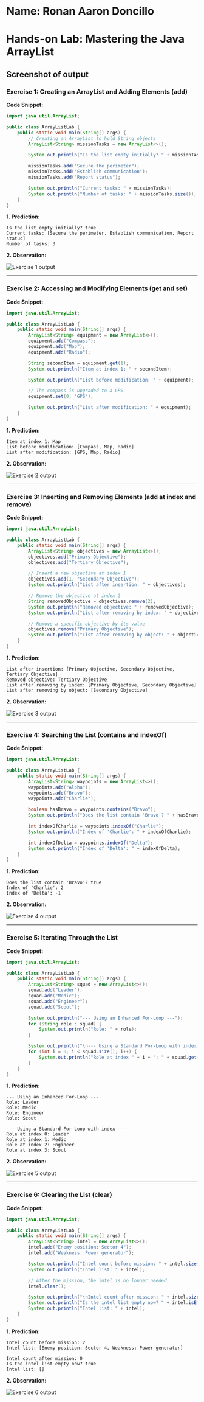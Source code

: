 # Name: Ronan Aaron Doncillo
# Hands-on Lab: Mastering the Java ArrayList
## Screenshot of output

### Exercise 1: Creating an ArrayList and Adding Elements (add)
**Code Snippet:**
```java
import java.util.ArrayList;

public class ArrayListLab {
    public static void main(String[] args) {
        // Creating an ArrayList to hold String objects
        ArrayList<String> missionTasks = new ArrayList<>();

        System.out.println("Is the list empty initially? " + missionTasks.isEmpty());

        missionTasks.add("Secure the perimeter");
        missionTasks.add("Establish communication");
        missionTasks.add("Report status");

        System.out.println("Current tasks: " + missionTasks);
        System.out.println("Number of tasks: " + missionTasks.size());
    }
}
```
**1. Prediction:**
```
Is the list empty initially? true
Current tasks: [Secure the perimeter, Establish communication, Report status]
Number of tasks: 3
```
**2. Observation:**

![Exercise 1 output](https://github.com/aarondoncillo-gcash/JC-Exploring-Arraylist/blob/main/screenshots/ex1.png "Exercise 1 output")

---
### Exercise 2: Accessing and Modifying Elements (get and set)
**Code Snippet:**
```java
import java.util.ArrayList;

public class ArrayListLab {
    public static void main(String[] args) {
        ArrayList<String> equipment = new ArrayList<>();
        equipment.add("Compass");
        equipment.add("Map");
        equipment.add("Radio");

        String secondItem = equipment.get(1);
        System.out.println("Item at index 1: " + secondItem);

        System.out.println("List before modification: " + equipment);

        // The compass is upgraded to a GPS
        equipment.set(0, "GPS");

        System.out.println("List after modification: " + equipment);
    }
}
```
**1. Prediction:**
```
Item at index 1: Map
List before modification: [Compass, Map, Radio]
List after modification: [GPS, Map, Radio]
```
**2. Observation:**

![Exercise 2 output](https://github.com/aarondoncillo-gcash/JC-Exploring-Arraylist/blob/main/screenshots/ex2.png "Exercise 2 output")

---
### Exercise 3: Inserting and Removing Elements (add at index and remove)
**Code Snippet:**
```java
import java.util.ArrayList;

public class ArrayListLab {
    public static void main(String[] args) {
        ArrayList<String> objectives = new ArrayList<>();
        objectives.add("Primary Objective");
        objectives.add("Tertiary Objective");

        // Insert a new objective at index 1
        objectives.add(1, "Secondary Objective");
        System.out.println("List after insertion: " + objectives);

        // Remove the objective at index 2
        String removedObjective = objectives.remove(2);
        System.out.println("Removed objective: " + removedObjective);
        System.out.println("List after removing by index: " + objectives);

        // Remove a specific objective by its value
        objectives.remove("Primary Objective");
        System.out.println("List after removing by object: " + objectives);
    }
}
```
**1. Prediction:**
```
List after insertion: [Primary Objective, Secondary Objective, Tertiary Objective]
Removed objective: Tertiary Objective
List after removing by index: [Primary Objective, Secondary Objective]
List after removing by object: [Secondary Objective]
```
**2. Observation:**

![Exercise 3 output](https://github.com/aarondoncillo-gcash/JC-Exploring-Arraylist/blob/main/screenshots/ex3.png "Exercise 3 output")

---
### Exercise 4: Searching the List (contains and indexOf)
**Code Snippet:**
```java
import java.util.ArrayList;

public class ArrayListLab {
    public static void main(String[] args) {
        ArrayList<String> waypoints = new ArrayList<>();
        waypoints.add("Alpha");
        waypoints.add("Bravo");
        waypoints.add("Charlie");

        boolean hasBravo = waypoints.contains("Bravo");
        System.out.println("Does the list contain 'Bravo'? " + hasBravo);

        int indexOfCharlie = waypoints.indexOf("Charlie");
        System.out.println("Index of 'Charlie': " + indexOfCharlie);

        int indexOfDelta = waypoints.indexOf("Delta");
        System.out.println("Index of 'Delta': " + indexOfDelta);
    }
}
```
**1. Prediction:**
```
Does the list contain 'Bravo'? true
Index of 'Charlie': 2
Index of 'Delta': -1
```
**2. Observation:**

![Exercise 4 output](https://github.com/aarondoncillo-gcash/JC-Exploring-Arraylist/blob/main/screenshots/ex4.png "Exercise 4 output")

---
### Exercise 5: Iterating Through the List
**Code Snippet:**
```java
import java.util.ArrayList;

public class ArrayListLab {
    public static void main(String[] args) {
        ArrayList<String> squad = new ArrayList<>();
        squad.add("Leader");
        squad.add("Medic");
        squad.add("Engineer");
        squad.add("Scout");

        System.out.println("--- Using an Enhanced For-Loop ---");
        for (String role : squad) {
            System.out.println("Role: " + role);
        }

        System.out.println("\n--- Using a Standard For-Loop with index ---");
        for (int i = 0; i < squad.size(); i++) {
            System.out.println("Role at index " + i + ": " + squad.get(i));
        }
    }
}
```
**1. Prediction:**
```
--- Using an Enhanced For-Loop ---
Role: Leader
Role: Medic
Role: Engineer
Role: Scout

--- Using a Standard For-Loop with index ---
Role at index 0: Leader
Role at index 1: Medic
Role at index 2: Engineer
Role at index 3: Scout
```
**2. Observation:**

![Exercise 5 output](https://github.com/aarondoncillo-gcash/JC-Exploring-Arraylist/blob/main/screenshots/ex5.png "Exercise 5 output")

---
### Exercise 6: Clearing the List (clear)
**Code Snippet:**
```java
import java.util.ArrayList;

public class ArrayListLab {
    public static void main(String[] args) {
        ArrayList<String> intel = new ArrayList<>();
        intel.add("Enemy position: Sector 4");
        intel.add("Weakness: Power generator");

        System.out.println("Intel count before mission: " + intel.size());
        System.out.println("Intel list: " + intel);

        // After the mission, the intel is no longer needed
        intel.clear();

        System.out.println("\nIntel count after mission: " + intel.size());
        System.out.println("Is the intel list empty now? " + intel.isEmpty());
        System.out.println("Intel list: " + intel);
    }
}
```
**1. Prediction:**
```
Intel count before mission: 2
Intel list: [Enemy position: Sector 4, Weakness: Power generator]

Intel count after mission: 0
Is the intel list empty now? true
Intel list: []

```
**2. Observation:**

![Exercise 6 output](https://github.com/aarondoncillo-gcash/JC-Exploring-Arraylist/blob/main/screenshots/ex6.png "Exercise 6 output")